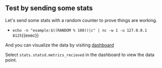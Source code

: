 ## Test by sending some stats

Let's send some stats with a random counter to prove things are working.

* `echo -n "example:$((RANDOM % 100))|c" | nc -w 1 -u 127.0.0.1 8125`{{exec}}

And you can visualize the data by visiting [dashboard]({{TRAFFIC_HOST1_80}})

Select `stats.statsd.metrics_recieved` in the dashboard to view the data point.